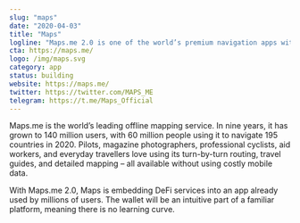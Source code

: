 ```yaml
---
slug: "maps"
date: "2020-04-03"
title: "Maps"
logline: "Maps.me 2.0 is one of the world’s premium navigation apps with more than 100 million users worldwide. It is an ultimate travel companion and your passport to the new financial system."
cta: https://maps.me/
logo: /img/maps.svg
category: app
status: building
website: https://maps.me/
twitter: https://twitter.com/MAPS_ME
telegram: https://t.me/Maps_Official
---
```


Maps.me is the world’s leading offline mapping service. In nine years, it has grown to 140 million users, with 60 million people using it to navigate 195 countries in 2020. Pilots, magazine photographers, professional cyclists, aid workers, and everyday travellers love using its turn-by-turn routing, travel guides, and detailed mapping – all available without using costly mobile data.

With Maps.me 2.0, Maps is embedding DeFi services into an app already used by millions of users. The wallet will be an intuitive part of a familiar platform, meaning there is no learning curve.
